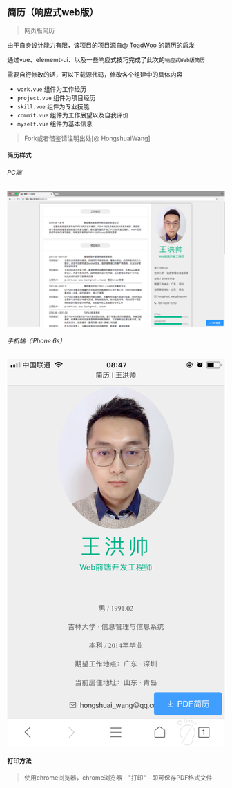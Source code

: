 
## 简历（响应式web版）
> 网页版简历 

由于自身设计能力有限，该项目的项目源自[@ ToadWoo](http://resume.toadw.cn/) 的简历的启发

通过vue、elememt-ui、以及一些响应式技巧完成了此次的`响应式Web版简历`

需要自行修改的话，可以下载源代码，修改各个组建中的具体内容
- `work.vue` 组件为工作经历
- `project.vue` 组件为项目经历
- `skill.vue` 组件为专业技能
- `commit.vue` 组件为工作展望以及自我评价
- `myself.vue` 组件为基本信息

> Fork或者借鉴请注明出处[@ HongshuaiWang]

#### 简历样式

###### PC端

![](https://github.com/HongshuaiWang/resume/blob/master/static/pc.png)  

###### 手机端（iPhone 6s）

![](https://github.com/HongshuaiWang/resume/blob/master/static/iphone.png) 

#### 打印方法

> 使用chrome浏览器，chrome浏览器 - "打印" - 即可保存PDF格式文件
